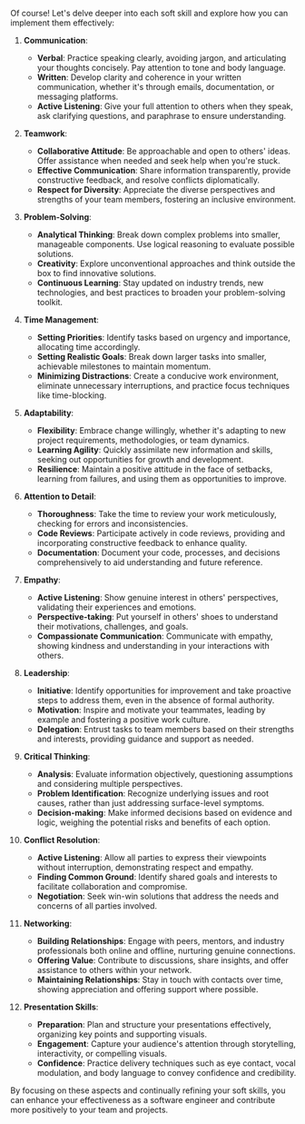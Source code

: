 Of course! Let's delve deeper into each soft skill and explore how you can implement them effectively:

1. **Communication**:
   - **Verbal**: Practice speaking clearly, avoiding jargon, and articulating your thoughts concisely. Pay attention to tone and body language.
   - **Written**: Develop clarity and coherence in your written communication, whether it's through emails, documentation, or messaging platforms.
   - **Active Listening**: Give your full attention to others when they speak, ask clarifying questions, and paraphrase to ensure understanding.

2. **Teamwork**:
   - **Collaborative Attitude**: Be approachable and open to others' ideas. Offer assistance when needed and seek help when you're stuck.
   - **Effective Communication**: Share information transparently, provide constructive feedback, and resolve conflicts diplomatically.
   - **Respect for Diversity**: Appreciate the diverse perspectives and strengths of your team members, fostering an inclusive environment.

3. **Problem-Solving**:
   - **Analytical Thinking**: Break down complex problems into smaller, manageable components. Use logical reasoning to evaluate possible solutions.
   - **Creativity**: Explore unconventional approaches and think outside the box to find innovative solutions.
   - **Continuous Learning**: Stay updated on industry trends, new technologies, and best practices to broaden your problem-solving toolkit.

4. **Time Management**:
   - **Setting Priorities**: Identify tasks based on urgency and importance, allocating time accordingly.
   - **Setting Realistic Goals**: Break down larger tasks into smaller, achievable milestones to maintain momentum.
   - **Minimizing Distractions**: Create a conducive work environment, eliminate unnecessary interruptions, and practice focus techniques like time-blocking.

5. **Adaptability**:
   - **Flexibility**: Embrace change willingly, whether it's adapting to new project requirements, methodologies, or team dynamics.
   - **Learning Agility**: Quickly assimilate new information and skills, seeking out opportunities for growth and development.
   - **Resilience**: Maintain a positive attitude in the face of setbacks, learning from failures, and using them as opportunities to improve.

6. **Attention to Detail**:
   - **Thoroughness**: Take the time to review your work meticulously, checking for errors and inconsistencies.
   - **Code Reviews**: Participate actively in code reviews, providing and incorporating constructive feedback to enhance quality.
   - **Documentation**: Document your code, processes, and decisions comprehensively to aid understanding and future reference.

7. **Empathy**:
   - **Active Listening**: Show genuine interest in others' perspectives, validating their experiences and emotions.
   - **Perspective-taking**: Put yourself in others' shoes to understand their motivations, challenges, and goals.
   - **Compassionate Communication**: Communicate with empathy, showing kindness and understanding in your interactions with others.

8. **Leadership**:
   - **Initiative**: Identify opportunities for improvement and take proactive steps to address them, even in the absence of formal authority.
   - **Motivation**: Inspire and motivate your teammates, leading by example and fostering a positive work culture.
   - **Delegation**: Entrust tasks to team members based on their strengths and interests, providing guidance and support as needed.

9. **Critical Thinking**:
   - **Analysis**: Evaluate information objectively, questioning assumptions and considering multiple perspectives.
   - **Problem Identification**: Recognize underlying issues and root causes, rather than just addressing surface-level symptoms.
   - **Decision-making**: Make informed decisions based on evidence and logic, weighing the potential risks and benefits of each option.

10. **Conflict Resolution**:
    - **Active Listening**: Allow all parties to express their viewpoints without interruption, demonstrating respect and empathy.
    - **Finding Common Ground**: Identify shared goals and interests to facilitate collaboration and compromise.
    - **Negotiation**: Seek win-win solutions that address the needs and concerns of all parties involved.

11. **Networking**:
    - **Building Relationships**: Engage with peers, mentors, and industry professionals both online and offline, nurturing genuine connections.
    - **Offering Value**: Contribute to discussions, share insights, and offer assistance to others within your network.
    - **Maintaining Relationships**: Stay in touch with contacts over time, showing appreciation and offering support where possible.

12. **Presentation Skills**:
    - **Preparation**: Plan and structure your presentations effectively, organizing key points and supporting visuals.
    - **Engagement**: Capture your audience's attention through storytelling, interactivity, or compelling visuals.
    - **Confidence**: Practice delivery techniques such as eye contact, vocal modulation, and body language to convey confidence and credibility.

By focusing on these aspects and continually refining your soft skills, you can enhance your effectiveness as a software engineer and contribute more positively to your team and projects.